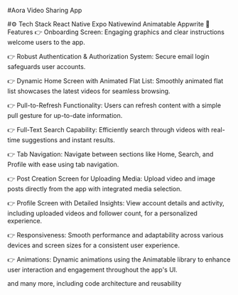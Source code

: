 #Aora
Video Sharing App

#⚙️ Tech Stack
React Native
Expo
Nativewind
Animatable
Appwrite
🔋 Features
👉 Onboarding Screen: Engaging graphics and clear instructions welcome users to the app.

👉 Robust Authentication & Authorization System: Secure email login safeguards user accounts.

👉 Dynamic Home Screen with Animated Flat List: Smoothly animated flat list showcases the latest videos for seamless browsing.

👉 Pull-to-Refresh Functionality: Users can refresh content with a simple pull gesture for up-to-date information.

👉 Full-Text Search Capability: Efficiently search through videos with real-time suggestions and instant results.

👉 Tab Navigation: Navigate between sections like Home, Search, and Profile with ease using tab navigation.

👉 Post Creation Screen for Uploading Media: Upload video and image posts directly from the app with integrated media selection.

👉 Profile Screen with Detailed Insights: View account details and activity, including uploaded videos and follower count, for a personalized experience.

👉 Responsiveness: Smooth performance and adaptability across various devices and screen sizes for a consistent user experience.

👉 Animations: Dynamic animations using the Animatable library to enhance user interaction and engagement throughout the app's UI.

and many more, including code architecture and reusability

